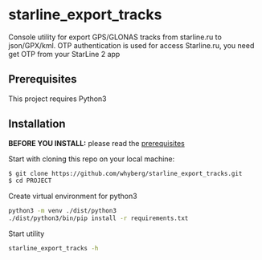 # starline_export_tracks
Console utility for export GPS/GLONAS tracks from starline.ru to json/GPX/kml.
OTP authentication is used for access Starline.ru, you need get OTP from your StarLine 2 app

##  Prerequisites
This project requires Python3

## Installation

**BEFORE YOU INSTALL:** please read the [prerequisites](#prerequisites)

Start with cloning this repo on your local machine:

```sh
$ git clone https://github.com/whyberg/starline_export_tracks.git
$ cd PROJECT
```

Create virtual environment for python3

```sh
python3 -m venv ./dist/python3
./dist/python3/bin/pip install -r requirements.txt
```

Start utility

```sh
starline_export_tracks -h
```
